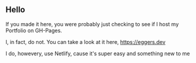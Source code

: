 ## Hello

If you made it here, you were probably just checking to see if I host my Portfolio on GH-Pages.

I, in fact, do not. You can take a look at it here, https://eggers.dev

I do, howevery, use Netlify, cause it's super easy and something new to me 